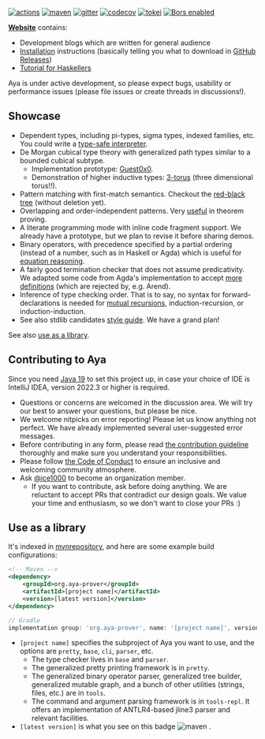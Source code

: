 [![actions]](https://github.com/aya-prover/aya-dev/actions/workflows/gradle-check.yml)
[![maven]][maven-repo]
[![gitter]](https://gitter.im/aya-prover/community?utm_source=badge&utm_medium=badge&utm_campaign=pr-badge)
[![codecov]](https://codecov.io/gh/aya-prover/aya-dev)
[![tokei]](https://github.com/XAMPPRocky/tokei)
[![Bors enabled](https://bors.tech/images/badge_small.svg)](https://app.bors.tech/repositories/37715)

[**Website**](https://www.aya-prover.org) contains:

+ Development blogs which are written for general audience
+ [Installation](https://www.aya-prover.org/guide/install.html)
  instructions (basically telling you what to download in [GitHub Releases])
+ [Tutorial for Haskellers](https://www.aya-prover.org/guide/haskeller-tutorial.html)

Aya is under active development, so please expect bugs, usability or performance issues
(please file issues or create threads in discussions!).

## Showcase

+ Dependent types, including pi-types, sigma types, indexed families, etc.
  You could write a [type-safe interpreter][gadt].
+ De Morgan cubical type theory with generalized path types
  similar to a bounded cubical subtype.
  + Implementation prototype: [Guest0x0].
  + Demonstration of higher inductive types: [3-torus] (three dimensional torus!!).
+ Pattern matching with first-match semantics.
  Checkout the [red-black tree][rbtree] (without deletion yet).
+ Overlapping and order-independent patterns. Very [useful][oop] in theorem proving.
+ A literate programming mode with inline code fragment support.
  We already have a prototype, but we plan to revise it before sharing demos.
+ Binary operators, with precedence specified by a partial ordering
  (instead of a number, such as in Haskell or Agda)
  which is useful for [equation reasoning][assoc].
+ A fairly good termination checker that does not assume predicativity.
  We adapted some code from Agda's implementation to accept
  [more definitions][foetus] (which are rejected by, e.g. Arend).
+ Inference of type checking order. That is to say,
  no syntax for forward-declarations is needed for [mutual recursions][mutual],
  induction-recursion, or induction-induction.
+ See also stdlib candidates [style guide][stdlib-style]. We have a grand plan!

See also [use as a library](#use-as-a-library).

[GitHub Releases]: https://github.com/aya-prover/aya-dev/releases/tag/nightly-build
[Java 19]: https://jdk.java.net/19

## Contributing to Aya

Since you need [Java 19] to set this project up, in case your choice
of IDE is IntelliJ IDEA, version 2022.3 or higher is required.

+ Questions or concerns are welcomed in the discussion area.
  We will try our best to answer your questions, but please be nice.
+ We welcome nitpicks on error reporting! Please let us know anything not perfect.
  We have already implemented several user-suggested error messages.
+ Before contributing in any form, please read
  [the contribution guideline](https://github.com/aya-prover/aya-dev/blob/master/.github/CONTRIBUTING.md) thoroughly
  and make sure you understand your responsibilities.
+ Please follow [the Code of Conduct](https://github.com/aya-prover/aya-dev/blob/master/.github/CODE_OF_CONDUCT.md) to
  ensure an inclusive and welcoming community atmosphere.
+ Ask [@ice1000] to become an organization member.
  + If you want to contribute, ask before doing anything.
    We are reluctant to accept PRs that contradict our design goals.
    We value your time and enthusiasm, so we don't want to close your PRs :)

[@ice1000]: https://github.com/ice1000
[actions]: https://github.com/aya-prover/aya-dev/actions/workflows/gradle-check.yml/badge.svg
[codecov]: https://img.shields.io/codecov/c/github/aya-prover/aya-dev?logo=codecov&logoColor=white
[gitter]: https://img.shields.io/gitter/room/aya-prover/community?color=cyan&logo=gitter
[tokei]: https://img.shields.io/tokei/lines/github/aya-prover/aya-dev?logo=java
[maven]: https://img.shields.io/maven-central/v/org.aya-prover/base?logo=gradle
[oop]: ../base/src/test/resources/success/common/src/Arith/Nat/Core.aya
[gadt]: ../base/src/test/resources/success/src/TypeSafeNorm.aya
[regularity]: ../base/src/test/resources/success/common/src/Paths.aya
[funExt]: ../base/src/test/resources/success/common/src/Paths.aya
[rbtree]: ../base/src/test/resources/success/common/src/Data/RedBlack.aya
[3-torus]: ../base/src/test/resources/success/common/src/Spaces/Torus/T3.aya
[assoc]: ../base/src/test/resources/success/src/Assoc.aya
[foetus]: ../base/src/test/resources/success/src/FoetusLimitation.aya
[mutual]: ../base/src/test/resources/success/src/Order.aya
[maven-repo]: https://repo1.maven.org/maven2/org/aya-prover
[Guest0x0]: https://github.com/ice1000/Guest0x0
[stdlib-style]: ../base/src/test/resources/success/common

## Use as a library

It's indexed in [mvnrepository](https://mvnrepository.com/artifact/org.aya-prover),
and here are some example build configurations:

```xml
<!-- Maven -->
<dependency>
    <groupId>org.aya-prover</groupId>
    <artifactId>[project name]</artifactId>
    <version>[latest version]</version>
</dependency>
```

```groovy
// Gradle
implementation group: 'org.aya-prover', name: '[project name]', version: '[latest version]'
```

+ `[project name]` specifies the subproject of Aya you want to use, and the options are `pretty`, `base`, `cli`, `parser`, etc.
  + The type checker lives in `base` and `parser`.
  + The generalized pretty printing framework is in `pretty`.
  + The generalized binary operator parser, generalized tree builder, generalized mutable graph,
    and a bunch of other utilities (strings, files, etc.) are in `tools`.
  + The command and argument parsing framework is in `tools-repl`.
    It offers an implementation of ANTLR4-based jline3 parser and relevant facilities.
+ `[latest version]` is what you see on this badge ![maven] .
